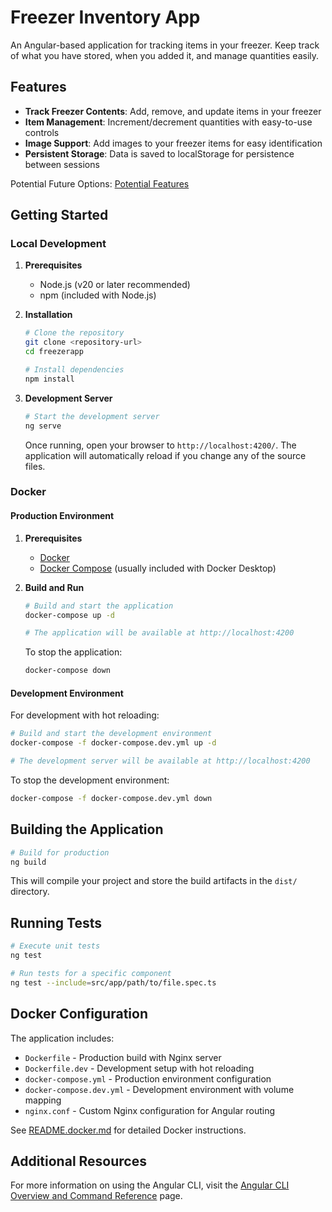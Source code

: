 # Freezer Inventory App

An Angular-based application for tracking items in your freezer. Keep track of what you have stored, when you added it, and manage quantities easily.

## Features

- **Track Freezer Contents**: Add, remove, and update items in your freezer
- **Item Management**: Increment/decrement quantities with easy-to-use controls
- **Image Support**: Add images to your freezer items for easy identification
- **Persistent Storage**: Data is saved to localStorage for persistence between sessions

Potential Future Options: [Potential Features](./POTENTIAL_FEATURES.md)

## Getting Started

### Local Development

1. **Prerequisites**
   - Node.js (v20 or later recommended)
   - npm (included with Node.js)

2. **Installation**
   ```bash
   # Clone the repository
   git clone <repository-url>
   cd freezerapp
   
   # Install dependencies
   npm install
   ```

3. **Development Server**
   ```bash
   # Start the development server
   ng serve
   ```

   Once running, open your browser to `http://localhost:4200/`. The application will automatically reload if you change any of the source files.

### Docker

#### Production Environment

1. **Prerequisites**
   - [Docker](https://docs.docker.com/get-docker/)
   - [Docker Compose](https://docs.docker.com/compose/install/) (usually included with Docker Desktop)

2. **Build and Run**
   ```bash
   # Build and start the application
   docker-compose up -d
   
   # The application will be available at http://localhost:4200
   ```

   To stop the application:
   ```bash
   docker-compose down
   ```

#### Development Environment

For development with hot reloading:

```bash
# Build and start the development environment
docker-compose -f docker-compose.dev.yml up -d

# The development server will be available at http://localhost:4200
```

To stop the development environment:
```bash
docker-compose -f docker-compose.dev.yml down
```

## Building the Application

```bash
# Build for production
ng build
```

This will compile your project and store the build artifacts in the `dist/` directory.

## Running Tests

```bash
# Execute unit tests
ng test

# Run tests for a specific component
ng test --include=src/app/path/to/file.spec.ts
```

## Docker Configuration

The application includes:

- `Dockerfile` - Production build with Nginx server
- `Dockerfile.dev` - Development setup with hot reloading
- `docker-compose.yml` - Production environment configuration
- `docker-compose.dev.yml` - Development environment with volume mapping
- `nginx.conf` - Custom Nginx configuration for Angular routing

See [README.docker.md](README.docker.md) for detailed Docker instructions.

## Additional Resources

For more information on using the Angular CLI, visit the [Angular CLI Overview and Command Reference](https://angular.dev/tools/cli) page.
